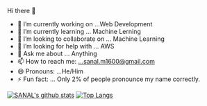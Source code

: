 Hi there 👋



- 🔭 I’m currently working on ...Web Development
- 🌱 I’m currently learning ... Machine Lerning
- 👯 I’m looking to collaborate on ... Machine Learning
- 🤔 I’m looking for help with ... AWS
- 💬 Ask me about ... Anything
- 📫 How to reach me: ...sanal.m1600@gmail.com
- 😄 Pronouns: ...He/Him
- ⚡ Fun fact: ... Only 2% of people pronounce my name correctly. 

[![SANAL's github stats](https://github-readme-stats.vercel.app/api?username=16-sanalmishra)](https://github.com/anuraghazra/github-readme-stats)
[![Top Langs](https://github-readme-stats.vercel.app/api/top-langs/?username=16-sanalmishra&layout=compact)](https://github.com/anuraghazra/github-readme-stats)
